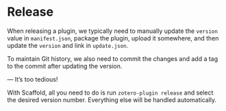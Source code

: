 # Release

When releasing a plugin, we typically need to manually update the `version` value in `manifest.json`, package the plugin, upload it somewhere, and then update the `version` and link in `update.json`.

To maintain Git history, we also need to commit the changes and add a tag to the commit after updating the version.

— It’s too tedious!

With Scaffold, all you need to do is run `zotero-plugin release` and select the desired version number. Everything else will be handled automatically.
